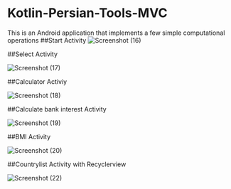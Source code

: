 # Kotlin-Persian-Tools-MVC
This is an Android application that implements a few simple computational operations
##Start Activity
![Screenshot (16)](https://user-images.githubusercontent.com/84248761/150634418-c9a3cd8d-6586-491f-b0e3-ac3bee3b4f79.png)

##Select Activity

![Screenshot (17)](https://user-images.githubusercontent.com/84248761/150634427-89fda1cb-10e5-4421-8731-712122665bdd.png)

##Calculator Activiy

![Screenshot (18)](https://user-images.githubusercontent.com/84248761/150634429-9fb9ce9a-0c19-479d-9a8e-c38b61a49c31.png)

##Calculate bank interest Activity

![Screenshot (19)](https://user-images.githubusercontent.com/84248761/150634431-32b7b9b2-0e64-47ab-88e3-f7f76b9fafce.png)

##BMI Activity

![Screenshot (20)](https://user-images.githubusercontent.com/84248761/150634433-8ad9cca4-af7c-4828-a366-69a7211de8d5.png)

##Countrylist Activity
with Recyclerview

![Screenshot (22)](https://user-images.githubusercontent.com/84248761/150634665-624b9d3d-edda-4fc9-b034-234235d0c793.png)
